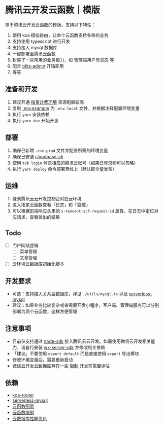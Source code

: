 # 腾讯云开发云函数｜模版

基于腾讯云开发云函数的模板，支持以下特性：

1. 使用 koa 模拟路由，让单个云函数支持多样的业务
2. 支持使用 typescript 进行开发
3. 支持接入 mysql 数据库
4. 一键部署至腾讯云函数
5. 封装了一些常用的业务能力，如 管理端用户登录态 等
6. 配合 [blitz-admin](https://github.com/jay4q/blitz-admin) 开箱即用
7. 等等

## 准备和开发

1. 建议开通 [按量计费环境](https://cloud.tencent.com/document/product/876/39095) 资源配额较高
2. 复制 [.env.example](./.env.example) 为 `.env.local` 文件，并根据注释配置环境变量
3. 执行 `yarn` 安装依赖
4. 执行 `yarn dev` 开始开发

## 部署

1. 确保已新增 `.env.prod` 文件并配置所需的环境变量
2. 确保已安装 [cloudbase-cli](https://docs.cloudbase.net/cli-v1/install.html)
3. 使用 `tcb login` 登录相应的腾讯云账号（如果已登录则可以忽略）
4. 执行 `yarn deploy` 命令部署至线上（默认即全量发布）

## 运维

1. 登录腾讯云云开发控制台对应云环境
2. 进入指定云函数查看「日志」和「监控」
3. 可以根据前端响应头里的 `x-tencent-scf-request-id` 属性，在日志中定位对应请求，查看输出的结果

## Todo

+ [ ] 门户网站逻辑
  + [ ] 菜单管理
  + [ ] 文章管理
+ [ ] 云环境云数据库初始化脚本

## 开发要求

+ 可选：支持接入关系型数据库，详见 `./utils/mysql.ts` 以及 [serverless-mysql](https://github.com/jeremydaly/serverless-mysql)
+ 建议：如果业务比较复杂或者需要开发小程序，客户端、管理端服务可以分别部署为两个云函数，这样方便管理

## 注意事项

+ 目前仅支持通过 [node-sdk](https://docs.cloudbase.net/api-reference/server/node-sdk/database/database.html) 接入腾讯云云开发。如需使用微信云开发相关能力，请自行安装 [wx-server-sdk](https://developers.weixin.qq.com/miniprogram/dev/wxcloud/guide/functions/wx-server-sdk.html) 并修改相关依赖
+ 「建议」不要使用 `export default` 而是直接使用 `export` 导出模块
+ 修改环境变量后，需要重新启动
+ 微信云开发云数据库存在一些 [限制](https://developers.weixin.qq.com/miniprogram/dev/wxcloud/reference/quota.html) 开发前需要评估

## 依赖

+ [koa-router](https://github.com/koajs/router/blob/master/API.md)
+ [serverless-mysql](https://github.com/jeremydaly/serverless-mysql)
+ [云函数配置](https://docs.cloudbase.net/cli-v1/functions/configs.html)
+ [云函数限制](https://cloud.tencent.com/document/product/876/47177#.E4.BA.91.E5.87.BD.E6.95.B0)
+ [云数据库性能优化](https://developers.weixin.qq.com/community/business/doc/00068218a682088d17ca593c45b40d)
